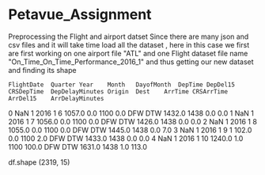 # Petavue_Assignment
Preprocessing the Flight and airport datset
Since there are many json and csv files and it will take time load all the dataset , here in this case we first are first working on one  airport file "ATL" and one Flight dataset file name "On_Time_On_Time_Performance_2016_1" and thus getting our new dataset and finding its shape

	FlightDate	Quarter	Year	Month	DayofMonth	DepTime	DepDel15	CRSDepTime	DepDelayMinutes	Origin	Dest	ArrTime	CRSArrTime	ArrDel15	ArrDelayMinutes
0	NaN	            1	  2016	   1  	    6	     1057.0   	0.0	      1100	        0.0	        DFW	   DTW	1432.0	     1438	                                                     0.0	0.0
1	NaN	            1  	2016	   1	      7      	1056.0  	0.0	      1100        	0.0	        DFW	   DTW	1426.0	     1438	0.0              	0.0
2	NaN            	1	  2016	   1       	8      	1055.0	  0.0	      1100        	0.0        	DFW    DTW	1445.0	     1438	0.0	              7.0
3	NaN	            1  	2016	   1      	9	1      102.0  	0.0	      1100	        2.0	        DFW	   DTW	1433.0       	1438	0.0	            0.0
4	NaN            	1	  2016	   1      	10	     1240.0	  1.0	      1100	        100.0      	DFW	   DTW	1631.0	      1438	1.0            113.0


df.shape
(2319, 15)
